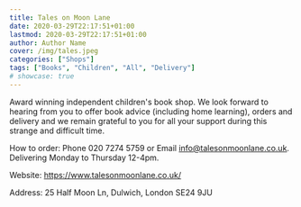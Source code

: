 ```yaml
---
title: Tales on Moon Lane
date: 2020-03-29T22:17:51+01:00
lastmod: 2020-03-29T22:17:51+01:00
author: Author Name
cover: /img/tales.jpeg
categories: ["Shops"]
tags: ["Books", "Children", "All", "Delivery"]
# showcase: true
---
```


Award winning independent children's book shop.  We look forward to hearing from you to offer book advice (including home learning), orders and delivery and we remain grateful to you for all your support during this strange and difficult time.

How to order: Phone 020 7274 5759 or Email info@talesonmoonlane.co.uk. Delivering Monday to Thursday 12-4pm.

Website: https://www.talesonmoonlane.co.uk/

Address: 25 Half Moon Ln, Dulwich, London SE24 9JU 

				
